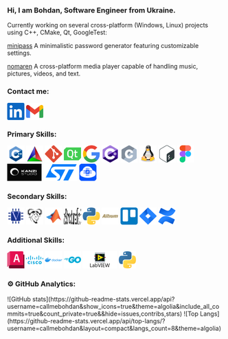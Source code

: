 <h3>Hi, I am Bohdan, Software Engineer from Ukraine.</h3>
<p>
  Currently working on several cross-platform (Windows, Linux) projects using C++, CMake, Qt, GoogleTest:
</p>

<p>
<a href="https://github.com/callmebohdan/minipass">minipass</a>
<a>A minimalistic password generator featuring customizable settings.</a>
</p>

<p>
<a href="https://github.com/callmebohdan/nomaren">nomaren</a>
<a>A cross-platform media player capable of handling music, pictures, videos, and text.</a>
</p>

<h3>Contact me:</h3>
<a href="https://linkedin.com/in/bohdan-ponomarenko"><img align="center" src="icons/linkedin.svg" width="40" height="40" alt="linkedin"/></a>
<a href="mailto:bohdan.ponomarenko.work@gmail.com"><img align="center" src="icons/gmail.svg" width="40" height="40" alt="e-mail"/></a>

<h3>Primary Skills:</h3>
<a href="https://en.cppreference.com/w/cpp"><img src="icons/cpp.svg" width="40" height="40" alt="C++"/></a>
<a href="https://cmake.org"><img src="icons/cmake.svg" width="40" height="40" alt="CMake"/></a>
<a href="https://git-scm.com/docs"><img src="icons/git.svg" width="40" height="40" alt="Git"/></a>
<a href="https://www.qt.io"><img src="icons/qt.svg" width="40" height="40" alt="Qt"/></a>
<a href="https://github.com/google/googletest"><img src="icons/gtest.svg" width="40" height="40" alt="GoogleTest"/></a>
<a href="https://dotnet.microsoft.com/en-us/languages/csharp"><img src="icons/c-sharp.svg" width="40" height="40" alt="C#"/></a>
<a href="https://en.cppreference.com/w/c"><img src="icons/c.svg" width="40" height="40" alt="C"/></a>
<a href="https://www.linux.org"><img src="icons/linux.svg" width="40" height="40" alt="Linux"/></a>
<a href="https://www.gnu.org/software/bash"><img src="icons/bash.svg" width="40" height="40" alt="Bash"/></a>
<a href="https://www.figma.com/"><img src="icons/figma.svg" width="40" height="40" alt="Figma"/></a>
<a href="https://rightware.com/product/kanzi-studio"><img src="icons/kanzi.svg" width="80" height="40" alt="Kanzi"/></a>
<a href="https://www.st.com/en/microcontrollers-microprocessors/stm32-32-bit-arm-cortex-mcus.html"><img src="icons/stm.svg" width="80" height="40" alt="STM32"/></a>
<a href="https://www.nodemcu.com/index_en.html"><img src="icons/nodemcu.svg" width="40" height="40" alt="NodeMCU"/></a>

<h3>Secondary Skills:</h3>
<a href="https://standards.ieee.org/ieee/1364/3641"><img src="icons/verilog.svg" width="40" height="40" alt="Verilog"/></a>
<a href="https://www.gnu.org/software/make/manual/html_node/index.html"><img src="icons/gnu-make.svg" width="40" height="40" alt="GNU Make"/></a>
<a href="https://www.mathworks.com"><img src="icons/matlab.svg" width="40" height="40" alt="MATLAB"/></a>
<a href="https://docutils.sourceforge.io/rst.html"> <img src="icons/reStructuredText.svg" width="40" height="40" alt="reStructuredText"/></a>
<a href="https://www.python.org"><img src="icons/python.svg" width="40" height="40" alt="Python"/></a>
<a href="https://www.altium.com/altium-designer"><img src="icons/altium-designer.svg" width="40" height="40" alt="Altium Designer"/></a>
<a href="https://trello.com"><img src="icons/trello.svg" width="40" height="40" alt="Trello"/></a>
<a href="https://www.atlassian.com/software/jira"><img src="icons/jira.svg" width="40" height="40" alt="Jira"/></a>
<a href="https://www.atlassian.com/software/confluence"><img src="icons/confluence.svg" width="40" height="40" alt="Confluence"/></a>

<h3>Additional Skills:</h3>
<a href="https://www.autodesk.com/products/autocad/overview"><img src="icons/autocad.svg" width="40" height="40" alt="AutoCAD"/></a>
<a href="https://www.netacad.com/courses/packet-tracer"><img src="icons/cisco.svg" width="40" height="40" alt="Cisco Packet Tracer"/></a>
<a href="https://www.docker.com"><img src="icons/docker.svg" width="40" height="40" alt="Docker"/></a>
<a href="https://go.dev"><img src="icons/go.svg" width="40" height="40" alt="Go"/></a>
<a href="https://www.ni.com/en/shop/labview.html"><img src="icons/labview.svg" width="80" height="40" alt="LabView"/></a>
<a href="https://www.python.org"><img src="icons/python.svg" width="40" height="40" alt="LabView"/></a>

<h3>⚙️ GitHub Analytics:</h3>
![GitHub stats](https://github-readme-stats.vercel.app/api?username=callmebohdan&show_icons=true&theme=algolia&include_all_commits=true&count_private=true&&hide=issues,contribs,stars)
![Top Langs](https://github-readme-stats.vercel.app/api/top-langs/?username=callmebohdan&layout=compact&langs_count=8&theme=algolia)